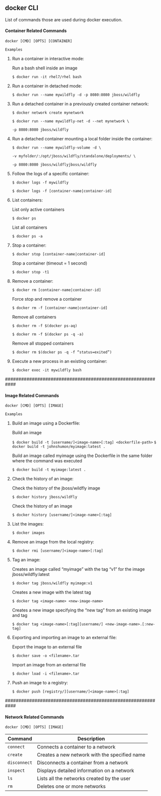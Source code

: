 ## docker CLI
List of commands those are used during docker execution.

#### Container Related Commands
    docker [CMD] [OPTS] [CONTAINER]
`Examples`

1. Run a container in interactive mode:

    Run a bash shell inside an image
    
    `$ docker run -it rhel7/rhel bash`
	

2. Run a container in detached mode:

    `$ docker run --name mywildfly -d -p 8080:8080 jboss/wildfly`
    
3. Run a detached container in a previously created container network:

    `$ docker network create mynetwork`
    
    `$ docker run --name mywildfly-net -d --net mynetwork \`
    
    `-p 8080:8080 jboss/wildfly`
4. Run a detached container mounting a local folder inside the container:

    `$ docker run --name mywildfly-volume -d \`
		
    `-v myfolder/:/opt/jboss/wildfly/standalone/deployments/ \`

    `-p 8080:8080 jboss/wildflyjboss/wildfly`
    
5. Follow the logs of a specific container:

    `$ docker logs -f mywildfly`

    `$ docker logs -f [container-name|container-id]`
    
6. List containers:
    
    List only active containers
    
    `$ docker ps`
	
    List all containers

    `$ docker ps -a`

7. Stop a container:

    `$ docker stop [container-name|container-id]`
	
	Stop a container (timeout = 1 second)
	
    `$ docker stop -t1`

8. Remove a container:

    `$ docker rm [container-name|container-id]`
	
    Force stop and remove a container

    `$ docker rm -f [container-name|container-id]`
	
    Remove all containers
    
    `$ docker rm -f $(docker ps-aq)`
    
    `$ docker rm -f $(docker ps -q -a)`
	
    Remove all stopped containers

    `$ docker rm $(docker ps -q -f “status=exited”)`

9. Execute a new process in an existing container:
    
    `$ docker exec -it mywildfly bash`
    
############################################################

#### Image Related Commands
    docker [CMD] [OPTS] [IMAGE]
`Examples`

1. Build an image using a Dockerfile:
	 
	Build an image
	 
    `$ docker build -t [username/]<image-name>[:tag] <dockerfile-path>`
    `$ docker build -t johnshumon/myimage:latest .`
	
    Build an image called myimage using the Dockerfile in the same folder where the command was executed
    
    `$ docker build -t myimage:latest .`
    
2. Check the history of an image:
    
    Check the history of the jboss/wildfly image
    
    `$ docker history jboss/wildfly`
	
    Check the history of an image
    
    `$ docker history [username/]<image-name>[:tag]`
    
3. List the images:
    
    `$ docker images`

4. Remove an image from the local registry:

    `$ docker rmi [username/]<image-name>[:tag]`
    
5. Tag an image:
    
    Creates an image called “myimage” with the tag “v1” for the image jboss/wildfly:latest

    `$ docker tag jboss/wildfly myimage:v1`
	
	Creates a new image with the latest tag
    
    `$ docker tag <image-name> <new-image-name>`
	
	Creates a new image specifying the “new tag” from an existing image and tag

    `$ docker tag <image-name>[:tag][username/] <new-image-name>.[:new-tag]`
    
6. Exporting and importing an image to an external file:
    
    Export the image to an external file
    
    `$ docker save -o <filename>.tar`
	
    Import an image from an external file
    
    `$ docker load -i <filename>.tar`
    
7. Push an image to a registry:

    `$ docker push [registry/][username/]<image-name>[:tag]`
    
############################################################

#### Network Related Commands
    docker [CMD] [OPTS] [IMAGE]
    
| Command | Description |
| --- | --- |
| `connect` | Connects a container to a network |
| `create` | Creates a new network with the specified name | 
| `disconnect` | Disconnects a container from a network |
| `inspect` | Displays detailed information on a network | 
| `ls` | Lists all the networks created by the user | 
| `rm` | Deletes one or more networks | 


